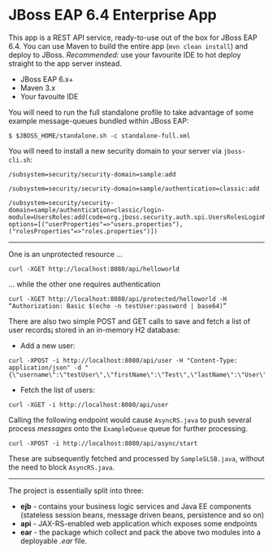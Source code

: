   # JBoss EAP 6.4 Enterprise App

This app is a REST API service, ready-to-use out of the box for JBoss EAP 6.4. You can use Maven to build the entire app (`mvn clean install`) and deploy to JBoss. _Recommended:_ use your favourite IDE to hot deploy straight to the app server instead.

- JBoss EAP 6.x+
- Maven 3.x
- Your favouite IDE

You will need to run the full standalone profile to take advantage of some example message-queues bundled within JBoss EAP:

```
$ $JBOSS_HOME/standalone.sh -c standalone-full.xml
```

You will need to install a new security domain to your server via `jboss-cli.sh`:

```
/subsystem=security/security-domain=sample:add

/subsystem=security/security-domain=sample/authentication=classic:add

/subsystem=security/security-domain=sample/authentication=classic/login-module=UsersRoles:add(code=org.jboss.security.auth.spi.UsersRolesLoginModule,flag=required,module-options=[("userProperties"=>"users.properties"),("rolesProperties"=>"roles.properties")])
```
---


One is an unprotected resource …

```
curl -XGET http://localhost:8080/api/helloworld
```

… while the other one requires authentication

```
curl -XGET http://localhost:8080/api/protected/helloworld -H “Authorization: Basic $(echo -n testUser:password | base64)”
```


There are also two simple POST and GET calls to save and fetch a list of user records¡ stored in an in-memory H2 database:

- Add a new user:

```
curl -XPOST -i http://localhost:8080/api/user -H "Content-Type: application/json" -d "{\"username\":\"testUser\",\"firstName\":\"Test\",\"lastName\":\"User\"}"
```

- Fetch the list of users:

```
curl -XGET -i http://localhost:8080/api/user
```


Calling the following endpoint would cause `AsyncRS.java` to push several process _messages_ onto the `ExampleQueue` queue for further processing.

```
curl -XPOST -i http://localhost:8080/api/async/start
```

These are subsequently fetched and processed by `SampleSLSB.java`, without the need to block `AsyncRS.java`.

---


The project is essentially split into three:

- **ejb** - contains your business logic services and Java EE components (stateless session beans, message driven beans, persistence and so on)
- **api** - JAX-RS-enabled web application which exposes some endpoints
- **ear** - the package which collect and pack the above two modules into a deployable _.ear_ file.